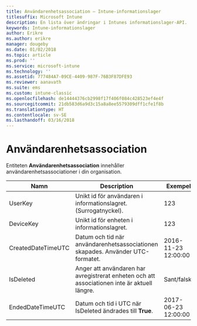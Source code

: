 ```yaml
---
title: Användarenhetsassociation – Intune-informationslager
titlesuffix: Microsoft Intune
description: En lista över ändringar i Intunes informationslager-API.
keywords: Intune-informationslager
author: Erikre
ms.author: erikre
manager: dougeby
ms.date: 01/02/2018
ms.topic: article
ms.prod: ''
ms.service: microsoft-intune
ms.technology: ''
ms.assetid: 777484A7-09CE-4409-987F-76B3F87DFE93
ms.reviewer: aanavath
ms.suite: ems
ms.custom: intune-classic
ms.openlocfilehash: de14444376cb2998f17f406f084c428523ef4e4f
ms.sourcegitcommit: 21db583d6a9d3c15a8a8ee5579309dff1cfe1f8b
ms.translationtype: HT
ms.contentlocale: sv-SE
ms.lasthandoff: 03/16/2018
---
```

# <a name="user-device-association"></a>Användarenhetsassociation

Entiteten **Användarenhetsassociation** innehåller användarenhetsassociationer i din organisation.

| Namn               | Description                                                                                      | Exempel                |
|--------------------|--------------------------------------------------------------------------------------------------|------------------------|
| UserKey            | Unikt id för användaren i informationslagret. (Surrogatnyckel).                              | 123                    |
| DeviceKey          | Unikt id för enheten i informationslagret.                                            | 123                    |
| CreatedDateTimeUTC | Datum och tid när användarenhetsassociationen skapades. Använder UTC-formatet.                                | 2016-11-23 12:00:00 |
| IsDeleted          | Anger att användaren har avregistrerat enheten och att associationen inte är aktuell längre. | Sant/falskt             |
| EndedDateTimeUTC   | Datum och tid i UTC när IsDeleted ändrades till **True**.                                              | 2017-06-23 12:00:00 |
